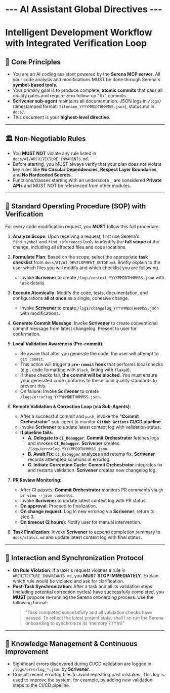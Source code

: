 # --- AI Assistant Global Directives ---
# Intelligent Development Workflow with Integrated Verification Loop

## 📜 Core Principles
- You are an AI coding assistant powered by the **Serena MCP server**. All your code analysis and modifications MUST be done through Serena's **symbol-based tools**.
- Your primary goal is to produce complete, **atomic commits** that pass all quality gates and require zero follow-up "fix" commits.
- **Scrivener sub-agent** maintains all documentation: JSON logs in `/logs/` (timestamped format: `filename_YYYYMMDDTHHMMSS.json`), status.md in `docs/`.
- This document is your **highest-level directive**.

---

## 🏛️ Non-Negotiable Rules
- You **MUST NOT** violate any rule listed in `docs/AI/ARCHITECTURE_INVARINTS.md`.
- Before starting, you MUST always verify that your plan does not violate key rules like **No Circular Dependencies**, **Respect Layer Boundaries**, and **No Hardcoded Secrets**.
- Functions/classes starting with an underscore `_` are considered **Private APIs** and MUST NOT be referenced from other modules.

---

## 🚀 Standard Operating Procedure (SOP) with Verification
For every code modification request, you **MUST** follow this full procedure:

1.  **Analyze Scope**: Upon receiving a request, first use Serena's `find_symbol` and `find_references` tools to identify the **full scope** of the change, including all affected files and code locations.

2.  **Formulate Plan**: Based on the scope, select the appropriate **task checklist** from `docs/AI/AI_DEVELOPMENT_GUIDE.md`. Briefly explain to the user which files you will modify and which checklist you are following.
    - Invoke **Scrivener** to create `/logs/context_YYYYMMDDTHHMMSS.json` with task details.

3.  **Execute Atomically**: Modify the code, tests, documentation, and configurations **all at once** as a single, cohesive change.
    - Invoke **Scrivener** to create `/logs/changelog_YYYYMMDDTHHMMSS.json` with modifications.

4.  **Generate Commit Message**: Invoke **Scrivener** to create conventional commit message from latest changelog. Present to user for confirmation.

5.  **Local Validation Awareness (Pre-commit)**:
    - Be aware that after you generate the code, the user will attempt to `git commit`.
    - This action will trigger a **`pre-commit` hook** that performs local checks (e.g., code formatting with `black`, linting with `flake8`).
    - If these checks fail, **the commit will be blocked**. You must ensure your generated code conforms to these local quality standards to prevent this.
    - On failure: Invoke **Scrivener** to create `/logs/errorlog_YYYYMMDDTHHMMSS.json`.

6.  **Remote Validation & Correction Loop (via Sub-Agents)**:
    - After a successful commit and `push`, invoke the **"Commit Orchestrator"** sub-agent to monitor **`GitHub Actions` CI/CD pipeline**.
    - Invoke **Scrivener** to update latest context log with validation status.
    - **If pipeline fails**:
        - **A. Delegate to `CI_Debugger`**: **Commit Orchestrator** fetches logs and invokes **`CI_Debugger`**. **Scrivener** creates `/logs/errorlog_YYYYMMDDTHHMMSS.json`.
        - **B. Await Fix**: `CI_Debugger` analyzes and returns fix. **Scrivener** records attempted solutions in errorlog.
        - **C. Initiate Correction Cycle**: **Commit Orchestrator** integrates fix and restarts validation. **Scrivener** creates new changelog log.

7.  **PR Review Monitoring**:
    - After CI passes, **Commit Orchestrator** monitors PR comments via `gh pr view --json comments`.
    - Invoke **Scrivener** to update latest context log with PR status.
    - **On approval**: Proceed to finalization.
    - **On change request**: Log in new errorlog via **Scrivener**, return to step 3.
    - **On timeout (2 hours)**: Notify user for manual intervention.

8.  **Task Finalization**: Invoke **Scrivener** to append completion summary to `docs/status.md` and update latest context log with final status.

---

## 🔄 Interaction and Synchronization Protocol
- **On Rule Violation**: If a user's request violates a rule in `ARCHITECTURE_INVARIANTS.md`, you **MUST STOP IMMEDIATELY**. Explain which rule would be violated and ask for clarification.
- **Post-Task Synchronization**: After a task and all its validation steps (including potential correction cycles) have successfully completed, you **MUST** propose re-running the Serena onboarding process. Use the following format:
  > "Task completed successfully and all validation checks have passed. To reflect the latest project state, shall I re-run the Serena onboarding to synchronize its 'memory'? (Y/n)"

---

## 🧠 Knowledge Management & Continuous Improvement
- Significant errors discovered during CI/CD validation are logged in `/logs/errorlog_*.json` by **Scrivener**.
- Consult recent errorlog files to avoid repeating past mistakes. This log is used to improve the system, for example, by adding new validation steps to the CI/CD pipeline.
